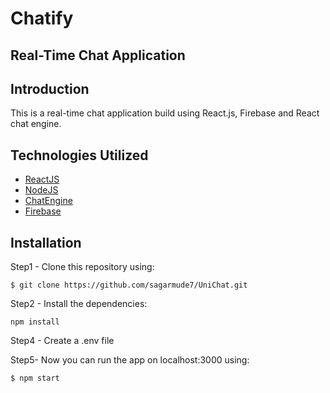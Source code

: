 # Chatify 
## Real-Time Chat Application

## Introduction
This is a real-time chat application build using React.js, Firebase and React chat engine.

## Technologies Utilized
* [ReactJS](https://reactjs.org/)
* [NodeJS](https://nodejs.org/en/)
* [ChatEngine](https://chatengine.io/)
* [Firebase](https://reactjs.org/)

## Installation

Step1 - Clone this repository using:

```
$ git clone https://github.com/sagarmude7/UniChat.git
```

Step2 - Install the dependencies:

```
npm install
```

Step4 - Create a .env file

Step5-
Now you can run the app on localhost:3000 using:

```
$ npm start
```
